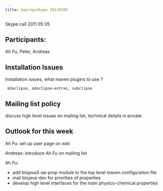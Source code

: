 ```yaml
---
title: AapropsSkype 20110505
---
```


Skype call 2011 05 05

Participants:
-------------

Ah Fu, Peter, Andreas

Installation Issues
-------------------

Installation issues, what maven plugins to use ?

` m2eclipse, m2eclipse-extras, subclipse`

Mailing list policy
-------------------

discuss high level issues on mailing list, technical details in private

Outlook for this week
---------------------

Ah Fu: set up user page on wiki

Andreas: introduce Ah Fu on mailing list

Ah Fu:

-   add biojava3-aa-prop module to the top level maven configuration
    file
-   mail biojava-dev for priorities of properties
-   develop high level interfaces for the main physico-chemical
    properties

